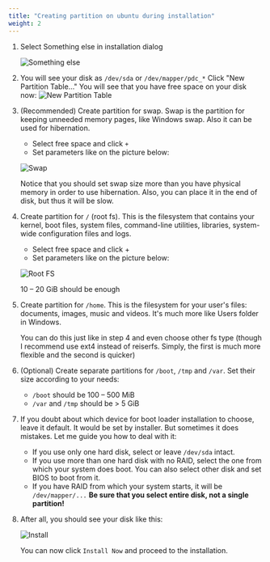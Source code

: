 ```yaml
---
title: "Creating partition on ubuntu during installation"
weight: 2
---
```



1. Select Something else in installation dialog

    ![Something else](https://i.ibb.co/xYtkxtP/1-something-else.png)

2. You will see your disk as `/dev/sda` or `/dev/mapper/pdc_*`
    Click "New Partition Table..." You will see that you have free space on your disk now:
    ![New Partition Table](https://i.ibb.co/S3tvc67/2-new-partition-table.png)

3. (Recommended) Create partition for swap. Swap is the partition for keeping unneeded memory pages, like Windows swap. Also it can be used for hibernation.
    - Select free space and click `+`
    - Set parameters like on the picture below:

    ![Swap](https://i.ibb.co/CtMBCvv/3-swap.png)

    Notice that you should set swap size more than you have physical memory in order to use hibernation. Also, you can place it in the end of disk, but thus it will be slow.

4. Create partition for `/` (root fs). This is the filesystem that contains your kernel, boot files, system files, command-line utilities, libraries, system-wide configuration files and logs.
    - Select free space and click +
    - Set parameters like on the picture below:

    ![Root FS](https://i.ibb.co/2YZGmB8/4-root.png)

    10 – 20 GiB should be enough

5. Create partition for `/home`. This is the filesystem for your user's files: documents, images, music and videos. It's much more like Users folder in Windows.

    You can do this just like in step 4 and even choose other fs type (though I recommend use ext4 instead of reiserfs. Simply, the first is much more flexible and the second is quicker)

6. (Optional) Create separate partitions for `/boot`, `/tmp` and `/var`. Set their size according to your needs:
    - `/boot` should be 100 – 500 MiB
    - `/var` and `/tmp` should be > 5 GiB

7. If you doubt about which device for boot loader installation to choose, leave it default. It would be set by installer. But sometimes it does mistakes. Let me guide you how to deal with it:

    - If you use only one hard disk, select or leave `/dev/sda` intact.
    - If you use more than one hard disk with no RAID, select the one from which your system does boot. You can also select other disk and set BIOS to boot from it.
    - If you have RAID from which your system starts, it will be `/dev/mapper/...`
    **Be sure that you select entire disk, not a single partition!**

8. After all, you should see your disk like this:

    ![Install](https://i.ibb.co/Tqkn2kk/5-install.png)

    You can now click `Install Now` and proceed to the installation.
